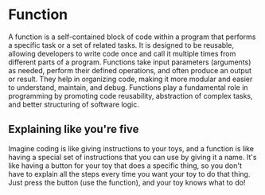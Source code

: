 # Function

A function is a self-contained block of code within a program that performs a specific task or a set of related tasks. It is designed to be reusable, allowing developers to write code once and call it multiple times from different parts of a program. Functions take input parameters (arguments) as needed, perform their defined operations, and often produce an output or result. They help in organizing code, making it more modular and easier to understand, maintain, and debug. Functions play a fundamental role in programming by promoting code reusability, abstraction of complex tasks, and better structuring of software logic.

## Explaining like you're five

Imagine coding is like giving instructions to your toys, and a function is like having a special set of instructions that you can use by giving it a name. It's like having a button for your toy that does a specific thing, so you don't have to explain all the steps every time you want your toy to do that thing. Just press the button (use the function), and your toy knows what to do!
